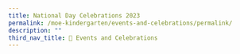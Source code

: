```yaml
---
title: National Day Celebrations 2023
permalink: /moe-kindergarten/events-and-celebrations/permalink/
description: ""
third_nav_title: 🎉 Events and Celebrations
---
```

